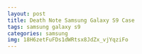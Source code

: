 ```yaml
---
layout: post
title: Death Note Samsung Galaxy S9 Case
tags: samsung galaxy s9
categories: samsung
img: 18H6zetFuFDs1dWRtsx8JdZx_vjYqziFo
---
```

